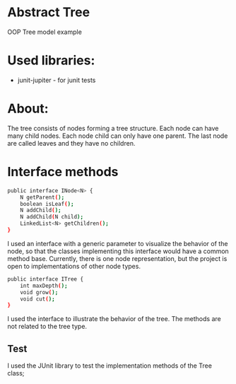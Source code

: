 # Abstract Tree 
OOP Tree model example

# Used libraries:
* junit-jupiter - for junit tests

# About:
The tree consists of nodes forming a tree structure. Each node can have many child nodes. Each node child can only have one parent. The last node are called leaves and they have no children.

# Interface methods

```sh
public interface INode<N> {
    N getParent();
    boolean isLeaf();
    N addChild();
    N addChild(N child);
    LinkedList<N> getChildren();
}
```
I used an interface with a generic parameter to visualize the behavior of the node, so that the classes implementing this interface would have a common method base. Currently, there is one node representation, but the project is open to implementations of other node types.

```sh
public interface ITree {
    int maxDepth();
    void grow();
    void cut();
}
```
I used the interface to illustrate the behavior of the tree. The methods are not related to the tree type.

## Test
I used the JUnit library to test the implementation methods of the Tree class;